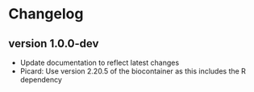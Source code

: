 Changelog
==========

<!--

Newest changes should be on top.

This document is user facing. Please word the changes in such a way
that users understand how the changes affect the new version.
-->

version 1.0.0-dev
---------------------------
+ Update documentation to reflect latest changes
+ Picard: Use version 2.20.5 of the biocontainer as this includes the R dependency
